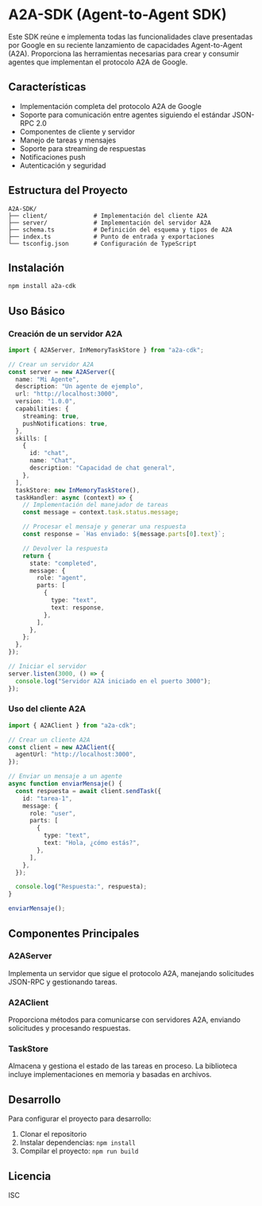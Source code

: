 # A2A-SDK (Agent-to-Agent SDK)

Este SDK reúne e implementa todas las funcionalidades clave presentadas por Google en su reciente lanzamiento de capacidades Agent-to-Agent (A2A). Proporciona las herramientas necesarias para crear y consumir agentes que implementan el protocolo A2A de Google.

## Características

- Implementación completa del protocolo A2A de Google
- Soporte para comunicación entre agentes siguiendo el estándar JSON-RPC 2.0
- Componentes de cliente y servidor
- Manejo de tareas y mensajes
- Soporte para streaming de respuestas
- Notificaciones push
- Autenticación y seguridad

## Estructura del Proyecto

```
A2A-SDK/
├── client/             # Implementación del cliente A2A
├── server/             # Implementación del servidor A2A
├── schema.ts           # Definición del esquema y tipos de A2A
├── index.ts            # Punto de entrada y exportaciones
└── tsconfig.json       # Configuración de TypeScript
```

## Instalación

```bash
npm install a2a-cdk
```

## Uso Básico

### Creación de un servidor A2A

```typescript
import { A2AServer, InMemoryTaskStore } from "a2a-cdk";

// Crear un servidor A2A
const server = new A2AServer({
  name: "Mi Agente",
  description: "Un agente de ejemplo",
  url: "http://localhost:3000",
  version: "1.0.0",
  capabilities: {
    streaming: true,
    pushNotifications: true,
  },
  skills: [
    {
      id: "chat",
      name: "Chat",
      description: "Capacidad de chat general",
    },
  ],
  taskStore: new InMemoryTaskStore(),
  taskHandler: async (context) => {
    // Implementación del manejador de tareas
    const message = context.task.status.message;

    // Procesar el mensaje y generar una respuesta
    const response = `Has enviado: ${message.parts[0].text}`;

    // Devolver la respuesta
    return {
      state: "completed",
      message: {
        role: "agent",
        parts: [
          {
            type: "text",
            text: response,
          },
        ],
      },
    };
  },
});

// Iniciar el servidor
server.listen(3000, () => {
  console.log("Servidor A2A iniciado en el puerto 3000");
});
```

### Uso del cliente A2A

```typescript
import { A2AClient } from "a2a-cdk";

// Crear un cliente A2A
const client = new A2AClient({
  agentUrl: "http://localhost:3000",
});

// Enviar un mensaje a un agente
async function enviarMensaje() {
  const respuesta = await client.sendTask({
    id: "tarea-1",
    message: {
      role: "user",
      parts: [
        {
          type: "text",
          text: "Hola, ¿cómo estás?",
        },
      ],
    },
  });

  console.log("Respuesta:", respuesta);
}

enviarMensaje();
```

## Componentes Principales

### A2AServer

Implementa un servidor que sigue el protocolo A2A, manejando solicitudes JSON-RPC y gestionando tareas.

### A2AClient

Proporciona métodos para comunicarse con servidores A2A, enviando solicitudes y procesando respuestas.

### TaskStore

Almacena y gestiona el estado de las tareas en proceso. La biblioteca incluye implementaciones en memoria y basadas en archivos.

## Desarrollo

Para configurar el proyecto para desarrollo:

1. Clonar el repositorio
2. Instalar dependencias: `npm install`
3. Compilar el proyecto: `npm run build`

## Licencia

ISC
